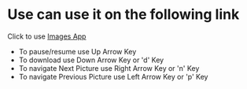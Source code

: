 # Use can use it on the following link

Click to use [Images App](https://imrankabir.github.io/images)

* To pause/resume use Up Arrow Key
* To download use Down Arrow Key or 'd' Key
* To navigate Next Picture use Right Arrow Key or 'n' Key
* To navigate Previous Picture use Left Arrow Key or 'p' Key
